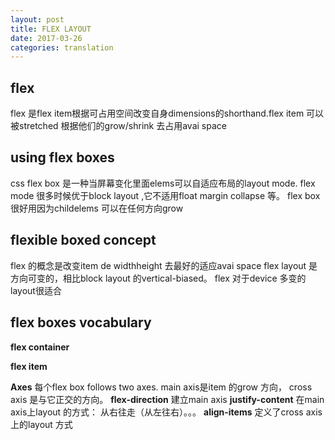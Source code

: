 ```yaml
---
layout: post
title: FLEX LAYOUT
date: 2017-03-26
categories: translation
---
```

## flex

flex 是flex item根据可占用空间改变自身dimensions的shorthand.flex item 可以被stretched 根据他们的grow/shrink 去占用avai space

## using flex boxes

css flex box 是一种当屏幕变化里面elems可以自适应布局的layout mode. flex mode 很多时候优于block layout ,它不适用float margin collapse 等。
flex box 很好用因为childelems 可以在任何方向grow

## flexible boxed concept
flex 的概念是改变item de widthheight 去最好的适应avai space 
flex layout 是方向可变的，相比block layout 的vertical-biased。 flex 对于device 多变的layout很适合

##  flex boxes vocabulary


**flex container** 

**flex item** 

**Axes** 每个flex box follows two axes. main axis是item 的grow 方向， cross axis 是与它正交的方向。
**flex-direction** 建立main axis 
**justify-content** 在main axis上layout 的方式： 从右往走（从左往右）。。。
**align-items** 定义了cross axis 上的layout 方式



